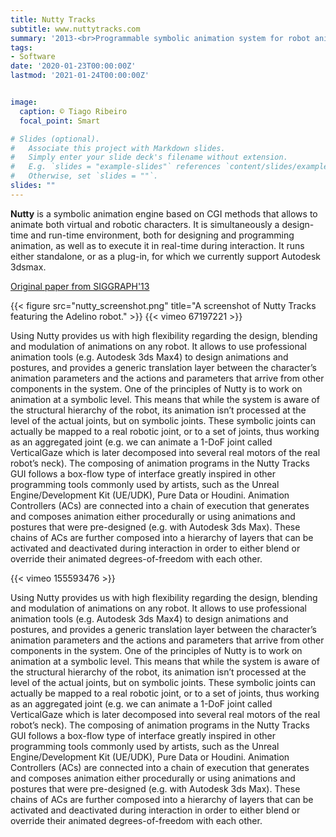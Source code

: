 ```yaml
---
title: Nutty Tracks
subtitle: www.nuttytracks.com
summary: '2013-<br>Programmable symbolic animation system for robot animation.'
tags:
- Software
date: '2020-01-23T00:00:00Z'
lastmod: '2021-01-24T00:00:00Z'


image:
  caption: © Tiago Ribeiro
  focal_point: Smart

# Slides (optional).
#   Associate this project with Markdown slides.
#   Simply enter your slide deck's filename without extension.
#   E.g. `slides = "example-slides"` references `content/slides/example-slides.md`.
#   Otherwise, set `slides = ""`.
slides: ""
---
```

**Nutty** is a symbolic animation engine based on CGI methods that allows to animate both virtual and robotic characters. It is simultaneously a design-time and run-time environment, both for designing and programming animation, as well as to execute it in real-time during interaction. It runs either standalone, or as a plug-in, for which we currently support Autodesk 3dsmax. 

[Original paper from SIGGRAPH'13](https://dl.acm.org/citation.cfm?id=2503394)

{{< figure src="nutty_screenshot.png" title="A screenshot of Nutty Tracks featuring the Adelino robot." >}}
{{< vimeo 67197221 >}}




Using Nutty provides us with high flexibility regarding the design, blending and modulation of animations on any robot.
It allows to use professional animation tools (e.g. Autodesk 3ds Max4) to design animations and postures, and provides a generic translation layer between the character’s animation parameters and the actions and parameters that arrive from other components in the system.
One of the principles of Nutty is to work on animation at a symbolic level. This means that while the system is aware of the structural hierarchy of the robot, its animation isn’t processed at the level of the actual joints, but on symbolic joints. These symbolic joints can actually be mapped to a real robotic joint, or to a set of joints, thus working as an aggregated joint (e.g. we can animate a 1-DoF joint called VerticalGaze which is later decomposed into several real motors of the real robot’s neck).
The composing of animation programs in the Nutty Tracks GUI follows a box-flow type of interface greatly inspired in other programming tools commonly used by artists, such as the Unreal Engine/Development Kit (UE/UDK), Pure Data or Houdini.
Animation Controllers (ACs) are connected into a chain of execution that generates and composes animation either procedurally or using animations and postures that were pre-designed (e.g. with Autodesk 3ds Max). These chains of ACs are further composed into a hierarchy of layers that can be activated and deactivated during interaction in order to either blend or override their animated degrees-of-freedom with each other.

{{< vimeo 155593476 >}}

Using Nutty provides us with high flexibility regarding the design, blending and modulation of animations on any robot.
It allows to use professional animation tools (e.g. Autodesk 3ds Max4) to design animations and postures, and provides a generic translation layer between the character’s animation parameters and the actions and parameters that arrive from other components in the system.
One of the principles of Nutty is to work on animation at a symbolic level. This means that while the system is aware of the structural hierarchy of the robot, its animation isn’t processed at the level of the actual joints, but on symbolic joints. These symbolic joints can actually be mapped to a real robotic joint, or to a set of joints, thus working as an aggregated joint (e.g. we can animate a 1-DoF joint called VerticalGaze which is later decomposed into several real motors of the real robot’s neck).
The composing of animation programs in the Nutty Tracks GUI follows a box-flow type of interface greatly inspired in other programming tools commonly used by artists, such as the Unreal Engine/Development Kit (UE/UDK), Pure Data or Houdini.
Animation Controllers (ACs) are connected into a chain of execution that generates and composes animation either procedurally or using animations and postures that were pre-designed (e.g. with Autodesk 3ds Max). These chains of ACs are further composed into a hierarchy of layers that can be activated and deactivated during interaction in order to either blend or override their animated degrees-of-freedom with each other.